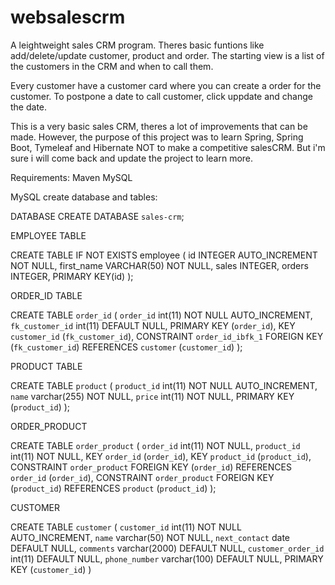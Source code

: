# websalescrm

A leightweight sales CRM program. Theres basic funtions like add/delete/update customer, product and order. The starting view is a list of
the customers in the CRM and when to call them.

Every customer have a customer card where you can create a order for the customer. To postpone a date to call customer,
click uppdate and change the date.

This is a very basic sales CRM, theres a lot of improvements that can be made. However, the purpose of this project was to learn Spring,
Spring Boot, Tymeleaf and Hibernate NOT to make a competitive salesCRM. But i'm sure i will come back and update the project to
learn more.

Requirements:
Maven
MySQL

MySQL create database and tables:

DATABASE
CREATE DATABASE `sales-crm`;



EMPLOYEE TABLE

CREATE TABLE IF NOT EXISTS employee (
	id INTEGER AUTO_INCREMENT NOT NULL,
	first_name VARCHAR(50) NOT NULL,
	sales INTEGER,
	orders INTEGER,
   PRIMARY KEY(id)
);

ORDER_ID TABLE

CREATE TABLE `order_id` (
  `order_id` int(11) NOT NULL AUTO_INCREMENT,
  `fk_customer_id` int(11) DEFAULT NULL,
  PRIMARY KEY (`order_id`),
  KEY `customer_id` (`fk_customer_id`),
  CONSTRAINT `order_id_ibfk_1` FOREIGN KEY (`fk_customer_id`) REFERENCES `customer` (`customer_id`)
);

PRODUCT TABLE

CREATE TABLE `product` (
  `product_id` int(11) NOT NULL AUTO_INCREMENT,
  `name` varchar(255) NOT NULL,
  `price` int(11) NOT NULL,
  PRIMARY KEY (`product_id`)
);



ORDER_PRODUCT

CREATE TABLE `order_product` (
  `order_id` int(11) NOT NULL,
  `product_id` int(11) NOT NULL,
  KEY `order_id` (`order_id`),
  KEY `product_id` (`product_id`),
  CONSTRAINT `order_product` FOREIGN KEY (`order_id`) REFERENCES `order_id` (`order_id`),
  CONSTRAINT `order_product` FOREIGN KEY (`product_id`) REFERENCES `product` (`product_id`)
);


CUSTOMER

CREATE TABLE `customer` (
  `customer_id` int(11) NOT NULL AUTO_INCREMENT,
  `name` varchar(50) NOT NULL,
  `next_contact` date DEFAULT NULL,
  `comments` varchar(2000) DEFAULT NULL,
  `customer_order_id` int(11) DEFAULT NULL,
  `phone_number` varchar(100) DEFAULT NULL,
  PRIMARY KEY (`customer_id`)
)



